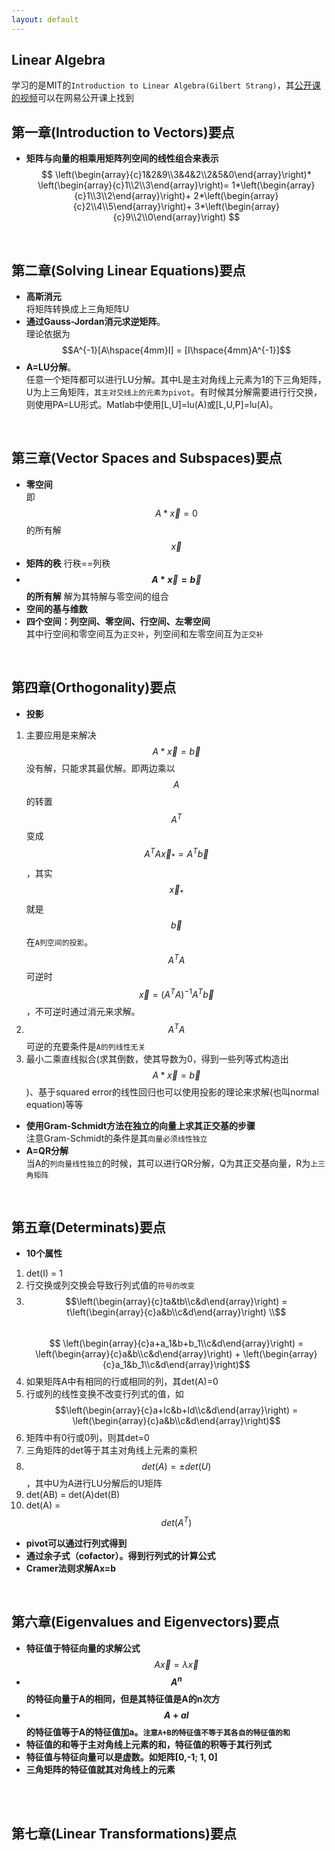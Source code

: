 ```yaml
---
layout: default
---
```


__Linear Algebra__
------------------
学习的是MIT的`Introduction to Linear Algebra(Gilbert Strang)`，其[公开课的视频](http://v.163.com/special/opencourse/daishu.html)可以在网易公开课上找到
<br/>      

__第一章(Introduction to Vectors)要点__
------------
* __矩阵与向量的相乘用矩阵列空间的线性组合来表示__    
$$
\left(\begin{array}{c}1&2&9\\3&4&2\\2&5&0\end{array}\right)*
\left(\begin{array}{c}1\\2\\3\end{array}\right)=
1*\left(\begin{array}{c}1\\3\\2\end{array}\right)+
2*\left(\begin{array}{c}2\\4\\5\end{array}\right)+
3*\left(\begin{array}{c}9\\2\\0\end{array}\right)
$$    
<br/>      

__第二章(Solving Linear Equations)要点__
------------
* __高斯消元__   
将矩阵转换成上三角矩阵U
* __通过Gauss-Jordan消元求逆矩阵__。    
理论依据为$$A^{-1}[A\hspace{4mm}I] = [I\hspace{4mm}A^{-1}]$$
* __A=LU分解__。    
任意一个矩阵都可以进行LU分解。其中L是主对角线上元素为1的下三角矩阵，U为上三角矩阵，`其主对交线上的元素为pivot`。有时候其分解需要进行行交换，则使用PA=LU形式。Matlab中使用[L,U]=lu(A)或[L,U,P]=lu(A)。    
<br/>    

__第三章(Vector Spaces and Subspaces)要点__
------------
*  __零空间__    
即$$A * \vec x=0$$的所有解$$\vec x$$
*  __矩阵的秩__
行秩==列秩   
*  __$$A * \vec x= \vec b$$的所有解__
解为其特解与零空间的组合
*  __空间的基与维数__    
*  __四个空间：列空间、零空间、行空间、左零空间__    
其中行空间和零空间互为`正交补`，列空间和左零空间互为`正交补`     
<br/>    

__第四章(Orthogonality)要点__
------------
*  __投影__     
1.  主要应用是来解决$$A*\vec x=\vec b$$没有解，只能求其最优解。即两边乘以$$A$$的转置$$A^T$$变成$$A^TA\vec x_*=A^T\vec b$$ ，其实 $$\vec x_*$$ 就是$$\vec b$$在`A列空间的投影`。
$$A^TA$$可逆时$$\vec x=(A^TA)^{-1}A^T\vec b$$，不可逆时通过消元来求解。
2.  $$A^TA$$可逆的充要条件是`A的列线性无关`
3.  最小二乘直线拟合(求其倒数，使其导数为0，得到一些列等式构造出$$A*\vec x=\vec b$$)、基于squared error的线性回归也可以使用投影的理论来求解(也叫normal equation)等等
*  __使用Gram-Schmidt方法在独立的向量上求其正交基的步骤__    
注意Gram-Schmidt的条件是其`向量必须线性独立`
*  __A=QR分解__    
当A的`列向量线性独立`的时候，其可以进行QR分解，Q为其正交基向量，R为`上三角矩阵`    
<br/>    

__第五章(Determinats)要点__
------------
*  __10个属性__
1.  det(I) = 1    
2.  行交换或列交换会导致行列式值的`符号的改变`    
3.  $$\left(\begin{array}{c}ta&tb\\c&d\end{array}\right) = t\left(\begin{array}{c}a&b\\c&d\end{array}\right)  \\$$  
$$
\left(\begin{array}{c}a+a_1&b+b_1\\c&d\end{array}\right)  = \left(\begin{array}{c}a&b\\c&d\end{array}\right) + \left(\begin{array}{c}a_1&b_1\\c&d\end{array}\right)$$    
4.  如果矩阵A中有相同的行或相同的列，其det(A)=0
5.  行或列的线性变换不改变行列式的值，如$$\left(\begin{array}{c}a+lc&b+ld\\c&d\end{array}\right) = \left(\begin{array}{c}a&b\\c&d\end{array}\right)$$    
6.  矩阵中有0行或0列，则其det=0
7.  三角矩阵的det等于其主对角线上元素的乘积
8.  $$det(A) = \pm det(U)$$，其中U为A进行LU分解后的U矩阵
9.  det(AB) = det(A)det(B)
10.  det(A) = $$det(A^T)$$ 
*  __pivot可以通过行列式得到__
*  __通过余子式（cofactor）。得到行列式的计算公式__
*  __Cramer法则求解Ax=b__
<br/>    

__第六章(Eigenvalues and Eigenvectors)要点__
------------
*  __特征值于特征向量的求解公式__    
$$A\vec x = \lambda \vec x$$
*  __$$A^n$$的特征向量于A的相同，但是其特征值是A的n次方__    
*  __$$A+ aI$$的特征值等于A的特征值加a。`注意A+B的特征值不等于其各自的特征值的和`__    
*  __特征值的和等于主对角线上元素的和，特征值的积等于其行列式__    
*  __特征值与特征向量可以是虚数。如矩阵[0,-1; 1, 0]__    
*  __三角矩阵的特征值就其对角线上的元素__    
<br/>   
<br/>    

__第七章(Linear Transformations)要点__
------------

<br/>    
<br/>    
